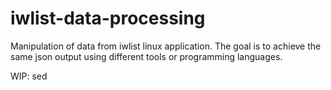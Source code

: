 # iwlist-data-processing

Manipulation of data from iwlist linux application. The goal is to achieve the same json output using different tools or programming languages.

WIP: sed
